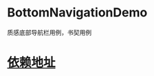# BottomNavigationDemo
 质感底部导航栏用例，书契用例

# <a href="https://github.com/lumyuan/MaterialBottomNavigation">依赖地址</a>
